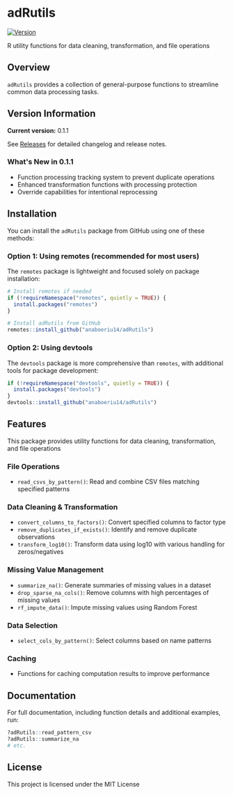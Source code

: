 # adRutils

[![Version](https://img.shields.io/badge/version-0.1.1-blue.svg)](https://github.com/anaboeriu14/adRutils/releases)

R utility functions for data cleaning, transformation, and file operations

## Overview

`adRutils` provides a collection of general-purpose functions to streamline common data processing tasks. 

## Version Information

**Current version:** 0.1.1

See [Releases](https://github.com/anaboeriu14/adRutils/releases) for detailed changelog and release notes.

### What's New in 0.1.1
- Function processing tracking system to prevent duplicate operations
- Enhanced transformation functions with processing protection
- Override capabilities for intentional reprocessing

## Installation

You can install the  `adRutils` package from GitHub using one of these methods:

### Option 1: Using remotes (recommended for most users)
The `remotes` package is lightweight and focused solely on package installation:

```r
# Install remotes if needed
if (!requireNamespace("remotes", quietly = TRUE)) {
  install.packages("remotes")
}

# Install adRutils from GitHub
remotes::install_github("anaboeriu14/adRutils")
```
### Option 2: Using devtools 

The `devtools` package is more comprehensive than `remotes`, with additional tools for package development:

```r
if (!requireNamespace("devtools", quietly = TRUE)) {
  install.packages("devtools")
}
devtools::install_github("anaboeriu14/adRutils")
```

## Features

This package provides utility functions for data cleaning, transformation, and file operations 

### File Operations
- `read_csvs_by_pattern()`: Read and combine CSV files matching specified patterns

### Data Cleaning & Transformation
- `convert_columns_to_factors()`: Convert specified columns to factor type
- `remove_duplicates_if_exists()`: Identify and remove duplicate observations
- `transform_log10()`: Transform data using log10 with various handling for zeros/negatives

### Missing Value Management
- `summarize_na()`: Generate summaries of missing values in a dataset
- `drop_sparse_na_cols()`: Remove columns with high percentages of missing values
- `rf_impute_data()`: Impute missing values using Random Forest

### Data Selection
- `select_cols_by_pattern()`: Select columns based on name patterns

### Caching
- Functions for caching computation results to improve performance


## Documentation

For full documentation, including function details and additional examples, run:

```r
?adRutils::read_pattern_csv
?adRutils::summarize_na
# etc.
```

## License
This project is licensed under the MIT License
